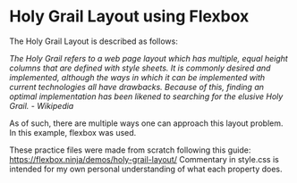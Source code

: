 # Holy Grail Layout using Flexbox

The Holy Grail Layout is described as follows:

*The Holy Grail refers to a web page layout which has multiple, equal height columns that are defined with style sheets. It is commonly desired and implemented, although the ways in which it can be implemented with current technologies all have drawbacks. Because of this, finding an optimal implementation has been likened to searching for the elusive Holy Grail. - Wikipedia*

As of such, there are multiple ways one can approach this layout problem. In this example, flexbox was used.

These practice files were made from scratch following this guide: https://flexbox.ninja/demos/holy-grail-layout/ Commentary in style.css is intended for my own personal understanding of what each property does.